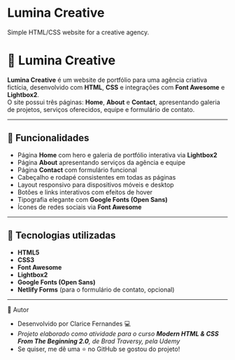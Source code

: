 # Lumina Creative

Simple HTML/CSS website for a creative agency.

# 🌟 Lumina Creative

**Lumina Creative** é um website de portfólio para uma agência criativa fictícia, desenvolvido com **HTML**, **CSS** e integrações com **Font Awesome** e **Lightbox2**.  
O site possui três páginas: **Home**, **About** e **Contact**, apresentando galeria de projetos, serviços oferecidos, equipe e formulário de contato.

---

## 🚀 Funcionalidades

- Página **Home** com hero e galeria de portfólio interativa via **Lightbox2**  
- Página **About** apresentando serviços da agência e equipe  
- Página **Contact** com formulário funcional  
- Cabeçalho e rodapé consistentes em todas as páginas  
- Layout responsivo para dispositivos móveis e desktop  
- Botões e links interativos com efeitos de hover  
- Tipografia elegante com **Google Fonts (Open Sans)**  
- Ícones de redes sociais via **Font Awesome**  

---

## 🧠 Tecnologias utilizadas

- **HTML5**
- **CSS3**
- **Font Awesome**
- **Lightbox2**
- **Google Fonts (Open Sans)**
- **Netlify Forms** (para o formulário de contato, opcional)

---

👤 Autor

- Desenvolvido por Clarice Fernandes 💻
- *Projeto elaborado como atividade para o curso **Modern HTML & CSS From The Beginning 2.0**, de Brad Traversy, pela Udemy*
- Se quiser, me dê uma ⭐ no GitHub se gostou do projeto!
